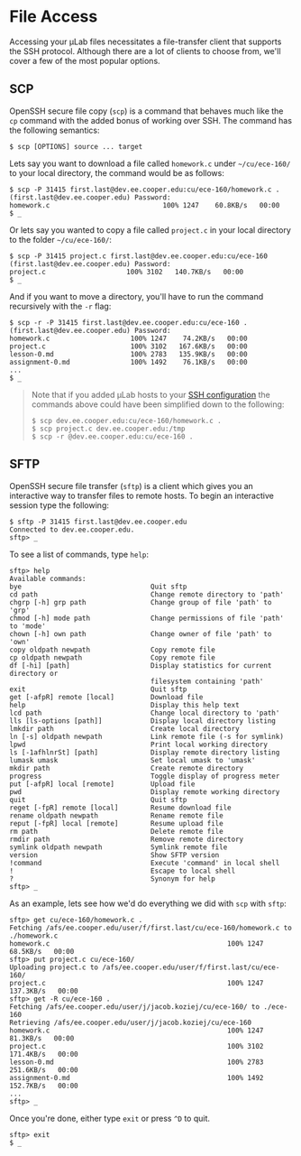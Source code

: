 # File Access

Accessing your µLab files necessitates a file-transfer client that
supports the SSH protocol.  Although there are a lot of clients to
choose from, we'll cover a few of the most popular options.


## SCP

OpenSSH secure file copy (`scp`) is a command that behaves much like the
`cp` command with the added bonus of working over SSH.  The command has
the following semantics:

```
$ scp [OPTIONS] source ... target
```

Lets say you want to download a file called `homework.c` under
`~/cu/ece-160/` to your local directory, the command would be as
follows:

```
$ scp -P 31415 first.last@dev.ee.cooper.edu:cu/ece-160/homework.c .
(first.last@dev.ee.cooper.edu) Password:
homework.c                            100% 1247    60.8KB/s   00:00
$ _
```

Or lets say you wanted to copy a file called `project.c` in your local
directory to the folder `~/cu/ece-160/`:

```
$ scp -P 31415 project.c first.last@dev.ee.cooper.edu:cu/ece-160
(first.last@dev.ee.cooper.edu) Password:
project.c                    100% 3102   140.7KB/s   00:00
$ _
```

And if you want to move a directory, you'll have to run the command
recursively with the `-r` flag:

```
$ scp -r -P 31415 first.last@dev.ee.cooper.edu:cu/ece-160 .
(first.last@dev.ee.cooper.edu) Password:
homework.c                    100% 1247    74.2KB/s   00:00
project.c                     100% 3102   167.6KB/s   00:00
lesson-0.md                   100% 2783   135.9KB/s   00:00
assignment-0.md               100% 1492    76.1KB/s   00:00
...
$ _
```

> Note that if you added µLab hosts to your [SSH configuration] the
> commands above could have been simplified down to the following:
>
> ```
> $ scp dev.ee.cooper.edu:cu/ece-160/homework.c .
> $ scp project.c dev.ee.cooper.edu:/tmp
> $ scp -r @dev.ee.cooper.edu:cu/ece-160 .
> ```


## SFTP

OpenSSH secure file transfer (`sftp`) is a client which gives you an
interactive way to transfer files to remote hosts.  To begin an
interactive session type the following:

```
$ sftp -P 31415 first.last@dev.ee.cooper.edu
Connected to dev.ee.cooper.edu.
sftp> _
```

To see a list of commands, type `help`:

```
sftp> help
Available commands:
bye                                Quit sftp
cd path                            Change remote directory to 'path'
chgrp [-h] grp path                Change group of file 'path' to 'grp'
chmod [-h] mode path               Change permissions of file 'path' to 'mode'
chown [-h] own path                Change owner of file 'path' to 'own'
copy oldpath newpath               Copy remote file
cp oldpath newpath                 Copy remote file
df [-hi] [path]                    Display statistics for current directory or
                                   filesystem containing 'path'
exit                               Quit sftp
get [-afpR] remote [local]         Download file
help                               Display this help text
lcd path                           Change local directory to 'path'
lls [ls-options [path]]            Display local directory listing
lmkdir path                        Create local directory
ln [-s] oldpath newpath            Link remote file (-s for symlink)
lpwd                               Print local working directory
ls [-1afhlnrSt] [path]             Display remote directory listing
lumask umask                       Set local umask to 'umask'
mkdir path                         Create remote directory
progress                           Toggle display of progress meter
put [-afpR] local [remote]         Upload file
pwd                                Display remote working directory
quit                               Quit sftp
reget [-fpR] remote [local]        Resume download file
rename oldpath newpath             Rename remote file
reput [-fpR] local [remote]        Resume upload file
rm path                            Delete remote file
rmdir path                         Remove remote directory
symlink oldpath newpath            Symlink remote file
version                            Show SFTP version
!command                           Execute 'command' in local shell
!                                  Escape to local shell
?                                  Synonym for help
sftp> _
```

As an example, lets see how we'd do everything we did with `scp` with
`sftp`:

```
sftp> get cu/ece-160/homework.c .
Fetching /afs/ee.cooper.edu/user/f/first.last/cu/ece-160/homework.c to ./homework.c
homework.c                                            100% 1247    68.5KB/s   00:00
sftp> put project.c cu/ece-160/
Uploading project.c to /afs/ee.cooper.edu/user/f/first.last/cu/ece-160/
project.c                                             100% 1247   137.3KB/s   00:00
sftp> get -R cu/ece-160 .
Fetching /afs/ee.cooper.edu/user/j/jacob.koziej/cu/ece-160/ to ./ece-160
Retrieving /afs/ee.cooper.edu/user/j/jacob.koziej/cu/ece-160
homework.c                                            100% 1247    81.3KB/s   00:00
project.c                                             100% 3102   171.4KB/s   00:00
lesson-0.md                                           100% 2783   251.6KB/s   00:00
assignment-0.md                                       100% 1492   152.7KB/s   00:00
...
sftp> _
```

Once you're done, either type `exit` or press `^D` to quit.

```
sftp> exit
$ _
```


[SSH configuration]: ssh.md#adding-an-ssh-configuration
